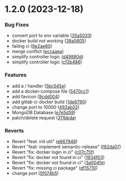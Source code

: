 # 1.2.0 (2023-12-18)


### Bug Fixes

* convert port to env variable ([35a5033](https://github.com/xkrishguptaa/go-todo-api/commit/35a5033411e01f3b9f5e6098bc01cda61250e9dc))
* docker build not working ([38a5805](https://github.com/xkrishguptaa/go-todo-api/commit/38a5805c39ba6ce991dae9ae1906e0160ec46163))
* failing ci ([9e2ae60](https://github.com/xkrishguptaa/go-todo-api/commit/9e2ae60ddea3a3c53f9a6d6784daa70fa4df2a2b))
* merge conflict ([eccaaea](https://github.com/xkrishguptaa/go-todo-api/commit/eccaaea9a7c63f2d4cc344a5295a8fa7ecfde55d))
* simplify controller logic ([d49880d](https://github.com/xkrishguptaa/go-todo-api/commit/d49880d0e03cb6bee99f2f98bc2bd85b113686d8))
* simplify controller logic ([cf2b486](https://github.com/xkrishguptaa/go-todo-api/commit/cf2b486d2e565b9fbc5f044c87673b293535f6ab))


### Features

* add a / handler ([5bc545e](https://github.com/xkrishguptaa/go-todo-api/commit/5bc545edbce51d8d99eee9fba1757ac5845d0d7b))
* add a docker-compose file ([5470cc1](https://github.com/xkrishguptaa/go-todo-api/commit/5470cc1635a50ff41407dedcb58f5b69906bae93))
* add favicon ([9cdd004](https://github.com/xkrishguptaa/go-todo-api/commit/9cdd004726e39f943cc6aedc87f00fc6b377647c))
* add gitlab cr docker build ([1de6790](https://github.com/xkrishguptaa/go-todo-api/commit/1de6790a247b0daf9a4becdfda0caaea15f1315d))
* change port to 10000 ([492ab02](https://github.com/xkrishguptaa/go-todo-api/commit/492ab02757b70da278af25cdcd6010caf628c73b))
* MongoDB Database ([e7e5d59](https://github.com/xkrishguptaa/go-todo-api/commit/e7e5d59340806f9f2b46aad00d60ec3d48c509f5))
* patch/delete request ([311bbda](https://github.com/xkrishguptaa/go-todo-api/commit/311bbda42aaa7231f8c7ba1d449efc013be7f809))


### Reverts

* Revert "feat: init util" ([e667948](https://github.com/xkrishguptaa/go-todo-api/commit/e6679481a6ec931de9615fb1d5055694a2bae894))
* Revert "feat: implement semantic-release" ([f82da07](https://github.com/xkrishguptaa/go-todo-api/commit/f82da077ed57a5a532b5c0bfa68880af04d80bfd))
* Revert "fix: docker login in ci" ([c07c75f](https://github.com/xkrishguptaa/go-todo-api/commit/c07c75f6ebefd672caab38964525454af57f8917))
* Revert "fix: docker not found in ci" ([1934f03](https://github.com/xkrishguptaa/go-todo-api/commit/1934f03787674d35d70f68fd0c3087da3e8587a2))
* Revert "fix: docker not found in ci" ([3a004fe](https://github.com/xkrishguptaa/go-todo-api/commit/3a004fefd5387ad80c0b7022fba97484ab5fea49))
* Revert "fix: missing ci package" ([df15710](https://github.com/xkrishguptaa/go-todo-api/commit/df157108e9358fabb5c6be58c71ad73f99ccfee3))
* change port ([5f074b5](https://github.com/xkrishguptaa/go-todo-api/commit/5f074b5e7c869dfeae8a9e018c8986cbdebc1eb7))



